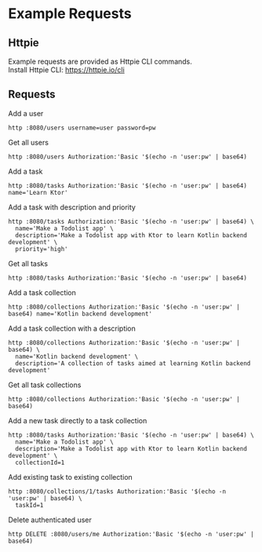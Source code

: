 # Example Requests

## Httpie
Example requests are provided as Httpie CLI commands.  
Install Httpie CLI: https://httpie.io/cli

## Requests
Add a user
```shell
http :8080/users username=user password=pw
```

Get all users
```shell
http :8080/users Authorization:'Basic '$(echo -n 'user:pw' | base64)
```

Add a task
```shell
http :8080/tasks Authorization:'Basic '$(echo -n 'user:pw' | base64) name='Learn Ktor'
```

Add a task with description and priority
```shell
http :8080/tasks Authorization:'Basic '$(echo -n 'user:pw' | base64) \
  name='Make a Todolist app' \
  description='Make a Todolist app with Ktor to learn Kotlin backend development' \
  priority='high'
```

Get all tasks
```shell
http :8080/tasks Authorization:'Basic '$(echo -n 'user:pw' | base64)
```

Add a task collection
```shell
http :8080/collections Authorization:'Basic '$(echo -n 'user:pw' | base64) name='Kotlin backend development'
```

Add a task collection with a description
```shell
http :8080/collections Authorization:'Basic '$(echo -n 'user:pw' | base64) \
  name='Kotlin backend development' \
  description='A collection of tasks aimed at learning Kotlin backend development'
```

Get all task collections
```shell
http :8080/collections Authorization:'Basic '$(echo -n 'user:pw' | base64)
```

Add a new task directly to a task collection
```shell
http :8080/tasks Authorization:'Basic '$(echo -n 'user:pw' | base64) \
  name='Make a Todolist app' \
  description='Make a Todolist app with Ktor to learn Kotlin backend development' \
  collectionId=1
```

Add existing task to existing collection
```shell
http :8080/collections/1/tasks Authorization:'Basic '$(echo -n 'user:pw' | base64) \
  taskId=1
```

Delete authenticated user
```shell
http DELETE :8080/users/me Authorization:'Basic '$(echo -n 'user:pw' | base64)
```
